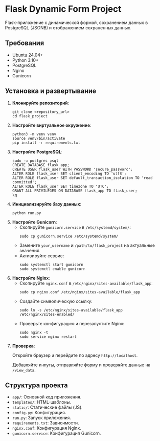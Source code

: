<h1>Flask Dynamic Form Project</h1>
    <p>Flask-приложение с динамической формой, сохранением данных в PostgreSQL (JSONB) и отображением сохраненных данных.</p>

  <h2>Требования</h2>
    <ul>
        <li>Ubuntu 24.04+</li>
        <li>Python 3.10+</li>
        <li>PostgreSQL</li>
        <li>Nginx</li>
        <li>Gunicorn</li>
    </ul>

  <h2>Установка и развертывание</h2>
    <ol>
        <li>
            <strong>Клонируйте репозиторий</strong>:
            <pre><code>git clone &lt;repository_url&gt;
cd flask_project</code></pre>
        </li>
        <li>
            <strong>Настройте виртуальное окружение</strong>:
            <pre><code>python3 -m venv venv
source venv/bin/activate
pip install -r requirements.txt</code></pre>
        </li>
        <li>
            <strong>Настройте PostgreSQL</strong>:
            <pre><code>sudo -u postgres psql
CREATE DATABASE flask_app;
CREATE USER flask_user WITH PASSWORD 'secure_password';
ALTER ROLE flask_user SET client_encoding TO 'utf8';
ALTER ROLE flask_user SET default_transaction_isolation TO 'read committed';
ALTER ROLE flask_user SET timezone TO 'UTC';
GRANT ALL PRIVILEGES ON DATABASE flask_app TO flask_user;
\q</code></pre>
        </li>
        <li>
            <strong>Инициализируйте базу данных</strong>:
            <pre><code>python run.py</code></pre>
        </li>
        <li>
            <strong>Настройте Gunicorn</strong>:
            <ul>
                <li>Скопируйте <code>gunicorn.service</code> в <code>/etc/systemd/system/</code>:
                    <pre><code>sudo cp gunicorn.service /etc/systemd/system/</code></pre>
                </li>
                <li>Замените <code>your_username</code> и <code>/path/to/flask_project</code> на актуальные значения.</li>
                <li>Активируйте сервис:
                    <pre><code>sudo systemctl start gunicorn
sudo systemctl enable gunicorn</code></pre>
                </li>
            </ul>
        </li>
        <li>
            <strong>Настройте Nginx</strong>:
            <ul>
                <li>Скопируйте <code>nginx.conf</code> в <code>/etc/nginx/sites-available/flask_app</code>:
                    <pre><code>sudo cp nginx.conf /etc/nginx/sites-available/flask_app</code></pre>
                </li>
                <li>Создайте символическую ссылку:
                    <pre><code>sudo ln -s /etc/nginx/sites-available/flask_app /etc/nginx/sites-enabled/</code></pre>
                </li>
                <li>Проверьте конфигурацию и перезапустите Nginx:
                    <pre><code>sudo nginx -t
sudo service nginx restart</code></pre>
                </li>
            </ul>
        </li>
        <li>
            <strong>Проверка</strong>:
            <p>Откройте браузер и перейдите по адресу <code>http://localhost</code>.</p>
            <p>Добавляйте инпуты, отправляйте форму и проверяйте данные на <code>/view_data</code>.</p>
        </li>
    </ol>

  <h2>Структура проекта</h2>
    <ul>
        <li><code>app/</code>: Основной код приложения.</li>
        <li><code>templates/</code>: HTML-шаблоны.</li>
        <li><code>static/</code>: Статические файлы (JS).</li>
        <li><code>config.py</code>: Конфигурация.</li>
        <li><code>run.py</code>: Запуск приложения.</li>
        <li><code>requirements.txt</code>: Зависимости.</li>
        <li><code>nginx.conf</code>: Конфигурация Nginx.</li>
        <li><code>gunicorn.service</code>: Конфигурация Gunicorn.</li>
    </ul>
